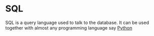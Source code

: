 # SQL
SQL is a query language used to talk to the database.
It can be used together with almost any programming language say [Python](/wiki/Python)